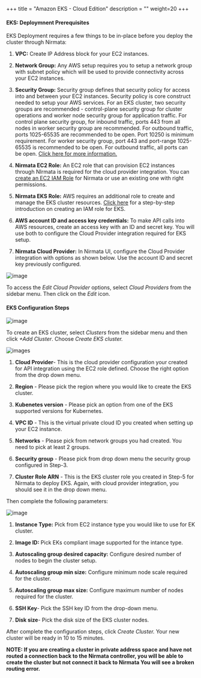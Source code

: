 +++
title = "Amazon EKS - Cloud Edition"
description = ""
weight=20
+++


#### EKS: Deploymnent Prerequisites

EKS Deployment requires a few things to be in-place before you deploy the cluster through Nirmata:

1. **VPC:** Create IP Address block for your EC2 instances.

2. **Network Group:** Any AWS setup requires you to setup a network group with subnet policy which will be used to provide connectivity across your EC2 instances.

3. **Security Group:** Security group defines that security policy for access into and between your EC2 instances. Security policy is core construct needed to setup your AWS services. For an EKS cluster, two security groups are recommended - control-plane security group for cluster operations and worker node security group for application traffic. For control plane security group, for inbound traffic, ports 443  from all nodes in worker security group are recommended. For outbound traffic, ports 1025-65535 are recommended to be open. Port 10250 is minimum requirement. For worker security group, port 443 and port-range 1025-65535 is recommended to be open. For outbound traffic, all ports can be open. [Click here for more information.](https://docs.aws.amazon.com/eks/latest/userguide/sec-group-reqs.html)

4. **Nirmata EC2 Role:**   An EC2 role that can provision EC2 instances through NIrmata is required for the cloud provider integration. You can [create an EC2 IAM Role](https://docs.nirmata.io/cloudproviders/aws_cloud_provider/) for Nirmata or use an existing one with right permissions.

5. **Nirmata EKS Role:** AWS requires an additional role to create and manage the EKS cluster resources. [Click here](./eks_cluster_role/) for a step-by-step introduction on creating an IAM role for EKS.

6. **AWS account ID and access key credentials:** To make API calls into AWS resources, create an access key with an ID and secret key. You will use both to configure the Cloud Provider integration required for EKS setup.

7. **Nirmata Cloud Provider:** In Nirmata UI, configure the Cloud Provider integration with options as shown below. Use the account ID and secret key previously configured.

![image](/images/EKS-Deployment0.png)

To access the *Edit Cloud Provider* options, select *Cloud Providers* from the sidebar menu. Then click on the *Edit* icon.




#### EKS Configuration Steps

![image](/images/eks-1.png)

To create an EKS cluster, select *Clusters* from the sidebar menu and then click *+Add Cluster*. Choose *Create EKS cluster.*

![images](/images/EKS-Deployment1.png)


1. **Cloud Provider**- This is the cloud provider configuration your created for API integration using the EC2 role defined. Choose the right option from the drop down menu.
   
2. **Region** - Please pick the region where you would like to create the EKS cluster.
   
3. **Kubenetes version** - Please pick an option from one of the EKS supported versions for Kubernetes.
   
4. **VPC ID** - This is the virtual private cloud ID you created when setting up your EC2 instance.
   
5. **Networks** - Please pick from network groups you had created. You need to pick at least 2 groups.
   
6. **Security group** - Please pick from drop down menu the security group configured in Step-3.
   
7.  **Cluster Role ARN** - This is the EKS cluster role you created in Step-5 for Nirmata to deploy EKS. Again, with cloud provider integration, you should see it in the drop down menu.


Then complete the following parameters:

![image](/images/EKS-Deployment2.png)


1. **Instance Type:** Pick from EC2 instance type you would like to use for EK cluster.

2. **Image ID:** Pick EKs compliant image supported for the intance type.

3. **Autoscaling group desired capacity:** Configure desired number of nodes to begin the cluster setup.

4. **Autoscaling group min size:** Configure minimum node scale required for the cluster.

5. **Autoscaling group max size:** Configure maximum number of nodes required for the cluster.

6. **SSH Key**- Pick the SSH key ID from the drop-down menu.
   
7. **Disk size**- Pick the disk size of the EKS cluster nodes.

After complete the configuration steps, click *Create Cluster.* Your new cluster will be ready in 10 to 15 minutes. 

**NOTE: If you are creating a cluster in private address space and have not routed a connection back to the Nirmata controller, you will be able to create the cluster but not connect it back to Nirmata You will see a broken routing error.**

